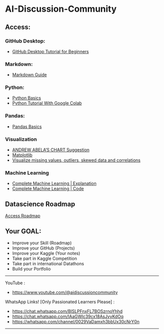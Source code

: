 # AI-Discussion-Community

## Access:

### GitHub Desktop:
* [GitHub Desktop Tutorial for Beginners](https://www.youtube.com/watch?v=MaqVvXv6zrU&t=15s&ab_channel=CameronMcKenzie)

### Markdown: 
* [Markdown Guide](https://colab.research.google.com/notebooks/markdown_guide.ipynb)

### Python: 
* [Python Basics](https://github.com/osamatech786/AI-Discussion-Community/blob/main/resource/1%20Python_basics.ipynb)
* [Python Tutorial With Google Colab](https://notebook.community/cs231n/cs231n.github.io/python-colab)

### Pandas: 
* [Pandas Basics](https://github.com/osamatech786/AI-Discussion-Community/blob/main/resource/2%20Pandas_basics.ipynb)

### Visualization

* [ANDREW ABELA’S CHART Suggestion](https://datavizblog.com/2013/04/29/andrew-abelas-chart-chooser/)
* [Matplotlib](https://www.kaggle.com/code/berkayalan/matplotlib-a-complete-data-visualization-guide)
* [Visualize missing values, outliers, skewed data and correlations](https://www.kaggle.com/code/jkanthony/data-exploration-and-visualization-guide-part-1)

<!-- 
Data preprocessing
   Basic data type, dattime, 
   Duplicate
   Outliers (omar)
   Null (omar)
data analysis 
Feature extraction
Feature selection
 -->

### Machine Learning
* [Complete Machine Learning | Explanation](https://www.youtube.com/playlist?list=PLeo1K3hjS3uvCeTYTeyfe0-rN5r8zn9rw)
* [Complete Machine Learning | Code](https://github.com/codebasics/py/tree/master/ML)

## Datascience Roadmap
[Access Roadmap](https://www.youtube.com/watch?v=eaFaD_IBYW4)

## Your GOAL: 
* Improve your Skill (Roadmap)
* Improve your GitHub (Projects)
* Improve your Kaggle (Your notes)
* Take part in Kaggle Competition
* Take part in international Datathons
* Build your Portfolio

-------------
YouTube :  

- https://www.youtube.com/@aidiscussioncommunity

WhatsApp Links! [Only Passionated Learners Please] :  

- https://chat.whatsapp.com/BlSLPFnxFL7BOSzrnoYhhd
- https://chat.whatsapp.com/IAaGWlc39cx18AsJvyKdOq
- https://whatsapp.com/channel/0029VaDamxh3bbUx30cNrY0n
-------------

